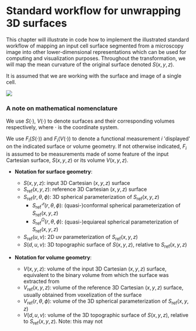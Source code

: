 # Standard workflow for unwrapping 3D surfaces

This chapter will illustrate in code how to implement the illustrated standard workflow of mapping an input cell surface segmented from a microscopy image into other lower-dimensional representations which can be used for computing and visualization purposes. Throughout the transformation, we will map the mean curvature of the original surface denoted $S(x,y,z)$. 

It is assumed that we are working with the surface and image of a single cell. 

![](../01_introduction/u_unwrap3D_overview.png)

### A note on mathematical nomenclature
We use $S(\cdot)$, $V(\cdot)$ to denote surfaces and their corresponding volumes respectively, where $\cdot$ is the coordinate system. 

We use $F_i(S(\cdot))$ and $F_i(V(\cdot))$ to denote a functional measurement $i$  'displayed' on the indicated surface or volume geometry. If not otherwise indicated, $F_i$ is assumed to be measurements made of some feature of the input Cartesian surface, $S(x,y,z)$ or its volume $V(x,y,z)$.  

- **Notation for surface geometry**:
    - $S(x,y,z)$: input 3D Cartesian $(x,y,z)$ surface
    - $S_{\text{ref}}(x,y,z)$: reference 3D Cartesian $(x,y,z)$ surface
    - $S_{\text{ref}}(r,\theta,\phi)$: 3D spherical parameterization of $S_{\text{ref}}(x,y,z)$
        - $S_{\text{ref}}^{\mathcal{Q}}(r,\theta,\phi)$: (quasi-)conformal spherical parameterization of $S_{\text{ref}}(x,y,z)$
        - $S_{\text{ref}}^{\Omega}(r,\theta,\phi)$: (quasi-)equiareal spherical parameterization of $S_{\text{ref}}(x,y,z)$
    - $S_{\text{ref}}(u,v)$: 2D uv parameterization of $S_{\text{ref}}(x,y,z)$
    - $S(d,u,v)$: 3D topographic surface of $S(x,y,z)$, relative to $S_{\text{ref}}(x,y,z)$

- **Notation for volume geometry**:
    - $V(x,y,z)$: volume of the input 3D Cartesian $(x,y,z)$ surface, equivalent to the binary volume from which the surface was extracted from
    - $V_{\text{ref}}(x,y,z)$: volume of the reference 3D Cartesian $(x,y,z)$ surface, usually obtained from voxelization of the surface
    - $V_{\text{ref}}(r,\theta,\phi)$: volume of the 3D spherical parameterization of $S_{\text{ref}}(x,y,z)$
    - $V(d,u,v)$: volume of the 3D topographic surface of $S(x,y,z)$, relative to $S_{\text{ref}}(x,y,z)$. Note: this may not 
